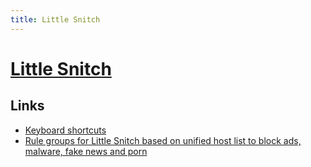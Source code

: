 ```yaml
---
title: Little Snitch
---
```


# [Little Snitch](https://www.obdev.at/products/littlesnitch/index.html)

## Links

- [Keyboard shortcuts](https://help.obdev.at/littlesnitch/#/alert-keyboard)
- [Rule groups for Little Snitch based on unified host list to block ads, malware, fake news and porn](https://github.com/naveednajam/Little-Snitch---Rule-Groups)
